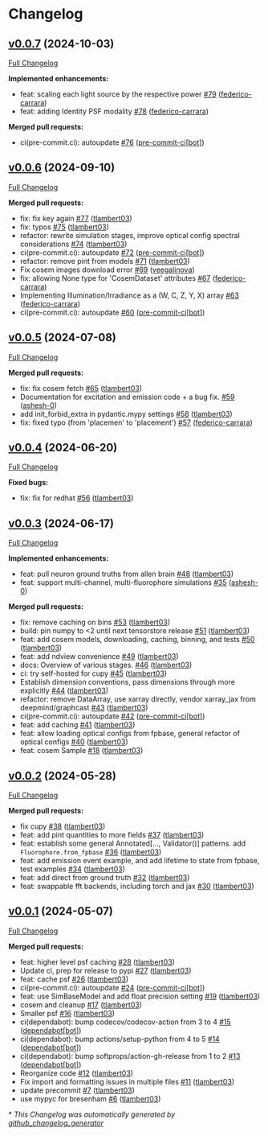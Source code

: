 # Changelog

## [v0.0.7](https://github.com/tlambert03/microsim/tree/v0.0.7) (2024-10-03)

[Full Changelog](https://github.com/tlambert03/microsim/compare/v0.0.6...v0.0.7)

**Implemented enhancements:**

- feat: scaling each light source by the respective power [\#79](https://github.com/tlambert03/microsim/pull/79) ([federico-carrara](https://github.com/federico-carrara))
- feat: adding Identity PSF modality [\#78](https://github.com/tlambert03/microsim/pull/78) ([federico-carrara](https://github.com/federico-carrara))

**Merged pull requests:**

- ci\(pre-commit.ci\): autoupdate [\#76](https://github.com/tlambert03/microsim/pull/76) ([pre-commit-ci[bot]](https://github.com/apps/pre-commit-ci))

## [v0.0.6](https://github.com/tlambert03/microsim/tree/v0.0.6) (2024-09-10)

[Full Changelog](https://github.com/tlambert03/microsim/compare/v0.0.5...v0.0.6)

**Merged pull requests:**

- fix: fix key again [\#77](https://github.com/tlambert03/microsim/pull/77) ([tlambert03](https://github.com/tlambert03))
- fix: typos [\#75](https://github.com/tlambert03/microsim/pull/75) ([tlambert03](https://github.com/tlambert03))
- refactor: rewrite simulation stages, improve optical config spectral considerations [\#74](https://github.com/tlambert03/microsim/pull/74) ([tlambert03](https://github.com/tlambert03))
- ci\(pre-commit.ci\): autoupdate [\#72](https://github.com/tlambert03/microsim/pull/72) ([pre-commit-ci[bot]](https://github.com/apps/pre-commit-ci))
- refactor: remove pint from models [\#71](https://github.com/tlambert03/microsim/pull/71) ([tlambert03](https://github.com/tlambert03))
- Fix cosem images download error [\#69](https://github.com/tlambert03/microsim/pull/69) ([veegalinova](https://github.com/veegalinova))
- fix: allowing None type for 'CosemDataset' attributes [\#67](https://github.com/tlambert03/microsim/pull/67) ([federico-carrara](https://github.com/federico-carrara))
- Implementing Illumination/Irradiance as a \(W, C, Z, Y, X\) array [\#63](https://github.com/tlambert03/microsim/pull/63) ([federico-carrara](https://github.com/federico-carrara))
- ci\(pre-commit.ci\): autoupdate [\#60](https://github.com/tlambert03/microsim/pull/60) ([pre-commit-ci[bot]](https://github.com/apps/pre-commit-ci))

## [v0.0.5](https://github.com/tlambert03/microsim/tree/v0.0.5) (2024-07-08)

[Full Changelog](https://github.com/tlambert03/microsim/compare/v0.0.4...v0.0.5)

**Merged pull requests:**

- fix: fix cosem fetch [\#65](https://github.com/tlambert03/microsim/pull/65) ([tlambert03](https://github.com/tlambert03))
- Documentation for excitation and emission code + a bug fix. [\#59](https://github.com/tlambert03/microsim/pull/59) ([ashesh-0](https://github.com/ashesh-0))
- add init\_forbid\_extra in pydantic.mypy settings [\#58](https://github.com/tlambert03/microsim/pull/58) ([tlambert03](https://github.com/tlambert03))
- fix: fixed typo \(from 'placemen' to 'placement'\) [\#57](https://github.com/tlambert03/microsim/pull/57) ([federico-carrara](https://github.com/federico-carrara))

## [v0.0.4](https://github.com/tlambert03/microsim/tree/v0.0.4) (2024-06-20)

[Full Changelog](https://github.com/tlambert03/microsim/compare/v0.0.3...v0.0.4)

**Fixed bugs:**

- fix: fix for redhat [\#56](https://github.com/tlambert03/microsim/pull/56) ([tlambert03](https://github.com/tlambert03))

## [v0.0.3](https://github.com/tlambert03/microsim/tree/v0.0.3) (2024-06-17)

[Full Changelog](https://github.com/tlambert03/microsim/compare/v0.0.2...v0.0.3)

**Implemented enhancements:**

- feat: pull neuron ground truths from allen brain [\#48](https://github.com/tlambert03/microsim/pull/48) ([tlambert03](https://github.com/tlambert03))
- feat: support multi-channel, multi-fluorophore simulations [\#35](https://github.com/tlambert03/microsim/pull/35) ([ashesh-0](https://github.com/ashesh-0))

**Merged pull requests:**

- fix: remove caching on bins [\#53](https://github.com/tlambert03/microsim/pull/53) ([tlambert03](https://github.com/tlambert03))
- build: pin numpy to \<2 until next tensorstore release [\#51](https://github.com/tlambert03/microsim/pull/51) ([tlambert03](https://github.com/tlambert03))
- feat: add cosem models, downloading, caching, binning, and tests [\#50](https://github.com/tlambert03/microsim/pull/50) ([tlambert03](https://github.com/tlambert03))
- feat: add ndview convenience [\#49](https://github.com/tlambert03/microsim/pull/49) ([tlambert03](https://github.com/tlambert03))
- docs: Overview of various stages. [\#46](https://github.com/tlambert03/microsim/pull/46) ([tlambert03](https://github.com/tlambert03))
- ci: try self-hosted for cupy [\#45](https://github.com/tlambert03/microsim/pull/45) ([tlambert03](https://github.com/tlambert03))
- Establish dimension conventions, pass dimensions through more explicitly [\#44](https://github.com/tlambert03/microsim/pull/44) ([tlambert03](https://github.com/tlambert03))
- refactor: remove DataArray, use xarray directly, vendor xarray\_jax from deepmind/graphcast [\#43](https://github.com/tlambert03/microsim/pull/43) ([tlambert03](https://github.com/tlambert03))
- ci\(pre-commit.ci\): autoupdate [\#42](https://github.com/tlambert03/microsim/pull/42) ([pre-commit-ci[bot]](https://github.com/apps/pre-commit-ci))
- feat: add caching [\#41](https://github.com/tlambert03/microsim/pull/41) ([tlambert03](https://github.com/tlambert03))
- feat: allow loading optical configs from fpbase, general refactor of optical configs [\#40](https://github.com/tlambert03/microsim/pull/40) ([tlambert03](https://github.com/tlambert03))
- feat: cosem Sample [\#18](https://github.com/tlambert03/microsim/pull/18) ([tlambert03](https://github.com/tlambert03))

## [v0.0.2](https://github.com/tlambert03/microsim/tree/v0.0.2) (2024-05-28)

[Full Changelog](https://github.com/tlambert03/microsim/compare/v0.0.1...v0.0.2)

**Merged pull requests:**

- fix cupy [\#38](https://github.com/tlambert03/microsim/pull/38) ([tlambert03](https://github.com/tlambert03))
- feat: add pint quantities to more fields [\#37](https://github.com/tlambert03/microsim/pull/37) ([tlambert03](https://github.com/tlambert03))
- feat: establish some general Annotated\[..., Validator\(\)\] patterns.  add `Fluorophore.from_fpbase` [\#36](https://github.com/tlambert03/microsim/pull/36) ([tlambert03](https://github.com/tlambert03))
- feat: add emission event example, and add lifetime to state from fpbase, test examples [\#34](https://github.com/tlambert03/microsim/pull/34) ([tlambert03](https://github.com/tlambert03))
- feat: add direct from ground truth [\#32](https://github.com/tlambert03/microsim/pull/32) ([tlambert03](https://github.com/tlambert03))
- feat: swappable fft backends, including torch and jax [\#30](https://github.com/tlambert03/microsim/pull/30) ([tlambert03](https://github.com/tlambert03))

## [v0.0.1](https://github.com/tlambert03/microsim/tree/v0.0.1) (2024-05-07)

[Full Changelog](https://github.com/tlambert03/microsim/compare/e1efcfbf80fbc72153c4769aa3cd59bf7b654b09...v0.0.1)

**Merged pull requests:**

- feat: higher level psf caching [\#28](https://github.com/tlambert03/microsim/pull/28) ([tlambert03](https://github.com/tlambert03))
- Update ci, prep for release to pypi [\#27](https://github.com/tlambert03/microsim/pull/27) ([tlambert03](https://github.com/tlambert03))
- feat: cache psf [\#26](https://github.com/tlambert03/microsim/pull/26) ([tlambert03](https://github.com/tlambert03))
- ci\(pre-commit.ci\): autoupdate [\#24](https://github.com/tlambert03/microsim/pull/24) ([pre-commit-ci[bot]](https://github.com/apps/pre-commit-ci))
- feat: use SimBaseModel and add float precision setting [\#19](https://github.com/tlambert03/microsim/pull/19) ([tlambert03](https://github.com/tlambert03))
- cosem and cleanup [\#17](https://github.com/tlambert03/microsim/pull/17) ([tlambert03](https://github.com/tlambert03))
- Smaller psf [\#16](https://github.com/tlambert03/microsim/pull/16) ([tlambert03](https://github.com/tlambert03))
- ci\(dependabot\): bump codecov/codecov-action from 3 to 4 [\#15](https://github.com/tlambert03/microsim/pull/15) ([dependabot[bot]](https://github.com/apps/dependabot))
- ci\(dependabot\): bump actions/setup-python from 4 to 5 [\#14](https://github.com/tlambert03/microsim/pull/14) ([dependabot[bot]](https://github.com/apps/dependabot))
- ci\(dependabot\): bump softprops/action-gh-release from 1 to 2 [\#13](https://github.com/tlambert03/microsim/pull/13) ([dependabot[bot]](https://github.com/apps/dependabot))
- Reorganize code [\#12](https://github.com/tlambert03/microsim/pull/12) ([tlambert03](https://github.com/tlambert03))
- Fix import and formatting issues in multiple files [\#11](https://github.com/tlambert03/microsim/pull/11) ([tlambert03](https://github.com/tlambert03))
- update precommit [\#7](https://github.com/tlambert03/microsim/pull/7) ([tlambert03](https://github.com/tlambert03))
- use mypyc for bresenham [\#6](https://github.com/tlambert03/microsim/pull/6) ([tlambert03](https://github.com/tlambert03))



\* *This Changelog was automatically generated by [github_changelog_generator](https://github.com/github-changelog-generator/github-changelog-generator)*
